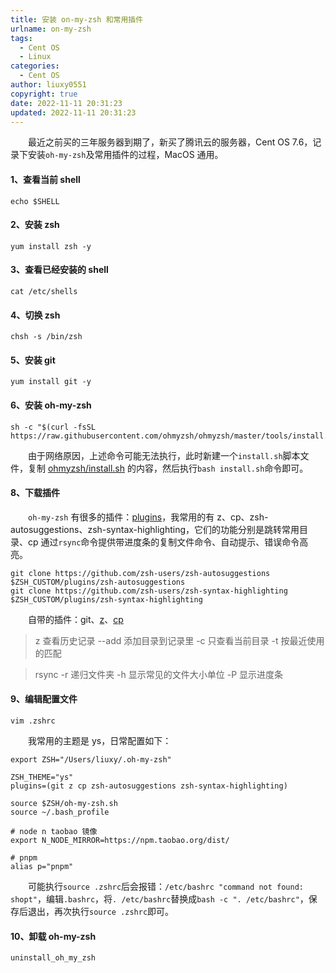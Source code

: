 ```yaml
---
title: 安装 on-my-zsh 和常用插件
urlname: on-my-zsh
tags:
  - Cent OS
  - Linux
categories:
  - Cent OS
author: liuxy0551
copyright: true
date: 2022-11-11 20:31:23
updated: 2022-11-11 20:31:23
---
```



&emsp;&emsp;最近之前买的三年服务器到期了，新买了腾讯云的服务器，Cent OS 7.6，记录下安装`oh-my-zsh`及常用插件的过程，MacOS 通用。

<!--more-->


#### 1、查看当前 shell

```shell
echo $SHELL
```

#### 2、安装 zsh

```shell
yum install zsh -y
```

#### 3、查看已经安装的 shell

```shell
cat /etc/shells
```

#### 4、切换 zsh

```shell
chsh -s /bin/zsh
```

#### 5、安装 git

```shell
yum install git -y
```

#### 6、安装 oh-my-zsh

```shell
sh -c "$(curl -fsSL https://raw.githubusercontent.com/ohmyzsh/ohmyzsh/master/tools/install.sh)"
```

&emsp;&emsp;由于网络原因，上述命令可能无法执行，此时新建一个`install.sh`脚本文件，复制 [ohmyzsh/install.sh](https://raw.githubusercontent.com/ohmyzsh/ohmyzsh/master/tools/install.sh) 的内容，然后执行`bash install.sh`命令即可。

#### 8、下载插件

&emsp;&emsp;`oh-my-zsh` 有很多的插件：[plugins](https://github.com/ohmyzsh/ohmyzsh/tree/master/plugins)，我常用的有 z、cp、zsh-autosuggestions、zsh-syntax-highlighting，它们的功能分别是跳转常用目录、cp 通过`rsync`命令提供带进度条的复制文件命令、自动提示、错误命令高亮。

```shell
git clone https://github.com/zsh-users/zsh-autosuggestions $ZSH_CUSTOM/plugins/zsh-autosuggestions
git clone https://github.com/zsh-users/zsh-syntax-highlighting $ZSH_CUSTOM/plugins/zsh-syntax-highlighting
```

&emsp;&emsp;自带的插件：git、[z](https://github.com/ohmyzsh/ohmyzsh/tree/master/plugins/z)、[cp](https://github.com/ohmyzsh/ohmyzsh/tree/master/plugins/cp)

> z 查看历史记录
> --add 添加目录到记录里
> -c 只查看当前目录
> -t 按最近使用的匹配

> rsync
> -r 递归文件夹
> -h 显示常见的文件大小单位
> -P 显示进度条


#### 9、编辑配置文件

```shell
vim .zshrc
```

&emsp;&emsp;我常用的主题是 ys，日常配置如下：

``` zshrc
export ZSH="/Users/liuxy/.oh-my-zsh"

ZSH_THEME="ys"
plugins=(git z cp zsh-autosuggestions zsh-syntax-highlighting)

source $ZSH/oh-my-zsh.sh
source ~/.bash_profile

# node n taobao 镜像
export N_NODE_MIRROR=https://npm.taobao.org/dist/

# pnpm
alias p="pnpm"
```

&emsp;&emsp;可能执行`source .zshrc`后会报错：`/etc/bashrc "command not found: shopt"`，编辑`.bashrc`，将`. /etc/bashrc`替换成`bash -c ". /etc/bashrc"`，保存后退出，再次执行`source .zshrc`即可。

#### 10、卸载 oh-my-zsh

```shell
uninstall_oh_my_zsh
```
